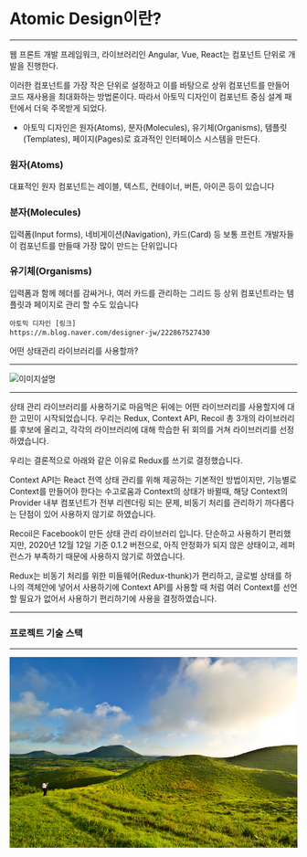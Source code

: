  # Atomic Design이란?

 ---
웹 프론트 개발 프레임워크, 라이브러리인 Angular, Vue, React는 컴포넌트 단위로 개발을 진행한다.

이러한 컴포넌트를 가장 작은 단위로 설정하고 이를 바탕으로 상위 컴포넌트를 만들어 코드 재사용을 최대화하는 방법론이다. 따라서 아토믹 디자인이 컴포넌트 중심 설계 패턴에서 더욱 주목받게 되었다.

 

- 아토믹 디자인은 원자(Atoms), 분자(Molecules), 유기체(Organisms), 템플릿(Templates), 페이지(Pages)로  효과적인 인터페이스 시스템을 만든다.

### 원자(Atoms)
대표적인 원자 컴포넌트는 레이블, 텍스트, 컨테이너, 버튼, 아이콘 등이 있습니다

### 분자(Molecules)
입력폼(Input forms), 네비게이션(Navigation), 카드(Card) 등
보통 프런트 개발자들이 컴포넌트를 만들때 가장 많이 만드는 단위입니다

### 유기체(Organisms)
입력폼과 함께 헤더를 감싸거나, 여러 카드를 관리하는 그리드 등
상위 컴포넌트라는 템플릿과 페이지로 관리 할 수도 있습니다


~~~
아토믹 디자인 [링크]
https://m.blog.naver.com/designer-jw/222867527430
~~~


어떤 상태관리 라이브러리를 사용할까?

---
![이미지설명](https://velog.velcdn.com/images%2Fmoaikang%2Fpost%2Fb6d82795-8f5e-4a8e-af2d-b7ba879135c8%2F%E1%84%89%E1%85%B3%E1%84%8F%E1%85%B3%E1%84%85%E1%85%B5%E1%86%AB%E1%84%89%E1%85%A3%E1%86%BA%202020-12-24%20%E1%84%8B%E1%85%A9%E1%84%92%E1%85%AE%206.17.00.png)

---

상태 관리 라이브러리를 사용하기로 마음먹은 뒤에는 어떤 라이브러리를 사용할지에 대한 고민이 시작되었습니다.
우리는 Redux, Context API, Recoil 총 3개의 라이브러리를 후보에 올리고, 각각의 라이브러리에 대해 학습한 뒤 회의를 거쳐 라이브러리를 선정하였습니다.

우리는 결론적으로 아래와 같은 이유로 Redux를 쓰기로 결정했습니다.

Context API는 React 전역 상태 관리를 위해 제공하는 기본적인 방법이지만, 기능별로 Context를 만들어야 한다는 수고로움과 Context의 상태가 바뀔때, 해당 Context의 Provider 내부 컴포넌트가 전부 리렌더링 되는 문제, 비동기 처리를 관리하기 까다롭다는 단점이 있어 사용하지 않기로 하였습니다.

Recoil은 Facebook이 만든 상태 관리 라이브러리 입니다. 단순하고 사용하기 편리했지만, 2020년 12월 12일 기준 0.1.2 버전으로, 아직 안정화가 되지 않은 상태이고, 레퍼런스가 부족하기 때문에 사용하지 않기로 하였습니다.

Redux는 비동기 처리를 위한 미들웨어(Redux-thunk)가 편리하고, 글로벌 상태를 하나의 객체안에 넣어서 사용하기에 Context API를 사용할 때 처럼 여러 Context를 선언할 필요가 없어서 사용하기 편리하기에 사용을 결정하였습니다.

---

### 프로젝트 기술 스택

---


![이미지설명](https://github.com/Yangbongyo/bong/blob/master/images/orum_01.jpg?raw=true)

